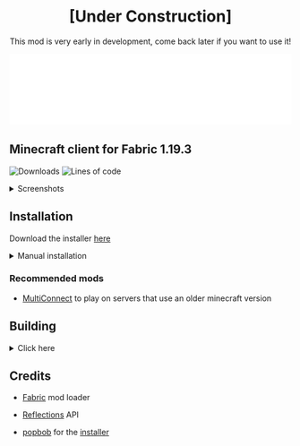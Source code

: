 <h1 align="center">[Under Construction]</h1>
<p align="center">This mod is very early in development, come back later if you want to use it!</p>

![Logo](src/main/resources/assets/blackout/textures/gui/banner.png)

## Minecraft client for Fabric 1.19.3

![Downloads](https://img.shields.io/github/downloads/chell-dev/Blackout-3.0/total)
![Lines of code](https://img.shields.io/tokei/lines/github/chell-dev/Blackout-3.0)

<details>
<summary>Screenshots</summary>

GUI

![GUI](assets/gui.gif)

Discord RPC

![RPC](assets/discord.png)

</details>

## Installation

Download the installer [here](https://github.com/2qb/Blackout-3.0-Installer/releases/latest)

<details>
<summary>Manual installation</summary>

1. Install [Fabric](https://fabricmc.net/use/installer/) for Minecraft 1.19.3 (Fabric API is **not** required)
2. Download the latest release [here](https://github.com/chell-dev/Blackout-3.0/releases)
3. Put the downloaded .jar file in your `.minecraft/mods` folder

</details>

### Recommended mods

- [MultiConnect](https://github.com/Earthcomputer/multiconnect/releases) to play on servers that use an older minecraft version

## Building

<details>
<summary>Click here</summary>

`git clone https://github.com/chell-dev/Blackout-3.0.git` or download the repository

After building, the output `.jar` will be in `build/libs/`

#### IntelliJ (recommended), Eclipse or VSCode

1. Import the project - see https://fabricmc.net/wiki/tutorial:setup, refer to the section for your IDE
2. Run the `build` gradle task

#### Windows
1. Open `cmd` in the project folder
2. Run `./gradlew.bat build`

#### Linux and Mac
1. `cd` to the project folder
2. Run `./gradlew build`
</details>

## Credits

- [Fabric](https://fabricmc.net/) mod loader

- [Reflections](https://github.com/ronmamo/reflections) API

- [popbob](https://github.com/2qb) for the [installer](https://github.com/2qb/Blackout-3.0-Installer)
